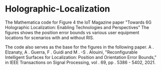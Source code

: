 # Holographic-Localization
The Mathematica code for Figure 4 the IoT Magazine paper "Towards 6G Holographic Localization: Enabling Technologies and Perspectives"
The figures shows the position error bounds vs various user equipment locations for scenarios with and without RIS.


The code also serves as the base for the figures in the following paper.
A . Elzanaty, A . Guerra,  F . Guidi and M . -S . Alouini, "Reconfigurable Intelligent Surfaces for Localization: Position and Orientation Error Bounds," in IEEE Transactions on Signal Processing, vol . 69, pp . 5386 - 5402, 2021.
